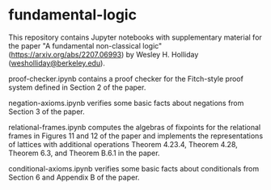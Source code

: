 # fundamental-logic

This repository contains Jupyter notebooks with supplementary material for the paper "A fundamental non-classical logic" (https://arxiv.org/abs/2207.06993) by Wesley H. Holliday (wesholliday@berkeley.edu).

proof-checker.ipynb contains a proof checker for the Fitch-style proof system defined in Section 2 of the paper.

negation-axioms.ipynb verifies some basic facts about negations from Section 3 of the paper.

relational-frames.ipynb computes the algebras of fixpoints for the relational frames in Figures 11 and 12 of the paper and implements the representations of lattices with additional operations Theorem 4.23.4, Theorem 4.28, Theorem 6.3, and Theorem B.6.1 in the paper.

conditional-axioms.ipynb verifies some basic facts about conditionals from Section 6 and Appendix B of the paper.
